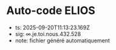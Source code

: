 # Auto-code ELIOS
- ts: 2025-09-20T11:13:23.169Z
- sig: ∞.je.toi.nous.432.528
- note: fichier généré automatiquement